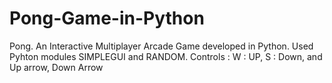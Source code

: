 # Pong-Game-in-Python
Pong. An Interactive Multiplayer Arcade Game developed in Python.
Used Pyhton modules SIMPLEGUI and RANDOM. 
Controls : W : UP, S : Down, and Up arrow, Down Arrow 
